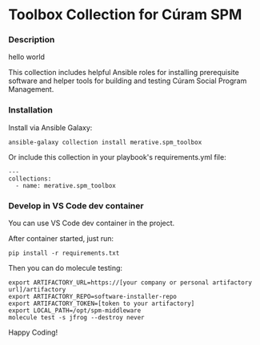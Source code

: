# Toolbox Collection for Cúram SPM

### Description
hello world 

This collection includes helpful Ansible roles for installing prerequisite software and helper tools for building and testing Cúram Social Program Management.

### Installation

Install via Ansible Galaxy:

`ansible-galaxy collection install merative.spm_toolbox`

Or include this collection in your playbook's requirements.yml file:

```
---
collections:
  - name: merative.spm_toolbox
```

### Develop in VS Code dev container

You can use VS Code dev container in the project.

After container started, just run:

```
pip install -r requirements.txt
```

Then you can do molecule testing:

```
export ARTIFACTORY_URL=https://[your company or personal artifactory url]/artifactory
export ARTIFACTORY_REPO=software-installer-repo
export ARTIFACTORY_TOKEN=[token to your artifactory]
export LOCAL_PATH=/opt/spm-middleware
molecule test -s jfrog --destroy never
```

Happy Coding!
